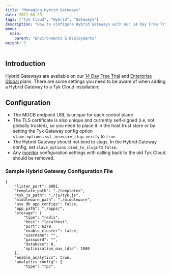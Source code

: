 ```yaml
---
title: "Managing Hybrid Gateways"
date: 2021-03-29
tags: ["Tyk Cloud", "Hybrid", "Gateways"]
description: "How to configure Hybrid Gateways with our 14 Day Free Trial or Enterprise Global plans"
menu:
  main:
    parent: "Environments & Deployments"
weight: 5
---
```


## Introduction

Hybrid Gateways are available on our [14 Day Free Trial](/docs/tyk-cloud/account-billing/plans/#14-day-trial) and [Enterprise Global](/docs/tyk-cloud/account-billing/plans/#enterprise-global-plan) plans. There are some settings you need to be aware of when adding a Hybrid Gateway to a Tyk Cloud installation:

## Configuration

* The MDCB endpoint URL is unique for each control plane
* The TLS certificate is also unique and currently self-signed (i.e. not globally trusted), so you need to place it in the host trust store or by setting the Tyk Gateway config option `slave_options.ssl_insecure_skip_verify` to `true`.
* The Hybrid Gateway should not bind to slugs. In the Hybrid Gateway config, set `slave_options.bind_to_slugs` to `false`.
* Any [monitor](/docs/tyk-oss-gateway/configuration/#monitor) configuration settings with calling back to the old Tyk Cloud should be removed.

### Sample Hybrid Gateway Configuration File

```.copyWrapper
{
    "listen_port": 8081,
    "template_path": "./templates",
    "tyk_js_path": "./js/tyk.js",
    "middleware_path": "./middleware",
    "use_db_app_configs": false,
    "app_path": "./apps/",
    "storage": {
        "type": "redis",
        "host": "localhost",
        "port": 6379,
        "enable_cluster": false,
        "username": "",
        "password": "",
        "database": 0,
        "optimisation_max_idle": 1000
    },
    "enable_analytics": true,
    "analytics_config": {
        "type": "rpc",
```